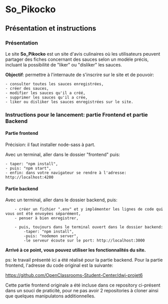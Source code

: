 # So_Pikocko

## Présentation et instructions

### Présentation

Le site **So_Pikocko** est un site d'avis culinaires où les utilisateurs peuvent partager des fiches concernant des sauces selon un modèle précis, incluant la possibilité de "liker" ou "disliker" les sauces.

**Objectif**: permettre à l'internaute de s'inscrire sur le site et de pouvoir:

    - consulter toutes les sauces enregistrées,
    - créer des sauces,
    - modifier les sauces qu'il a créé,
    - supprimer les sauces qu'il a crée,
    - liker ou disliker les sauces enregistrées sur le site.

### Instructions pour le lancement: partie Frontend et partie Backend

#### Partie frontend

Précision: il faut installer node-sass à part.

Avec un terminal, aller dans le dossier "frontend" puis:

    - taper: "npm install",
    - puis: "npm start",
    - enfin: dans votre navigateur se rendre à l'adresse: http://localhost:4200 

#### Partie backend

Avec un terminal, aller dans le dossier backend, puis:

        - créer un fichier ".env" et y implémenter les lignes de code qui vous ont été envoyées séparément,
        - penser à bien enregistrer,

        - puis, toujours dans le terminal ouvert dans le dossier backend:    
            -taper: "npm install",
            -puis: "nodemon server",
            -le serveur écoute sur le port: http://localhost:3000

**Arrivé à ce point, vous pouvez utiliser les fonctionnalités du site.**

ps: le travail présenté ici a été réalisé pour la partie backend. Pour la partie frontend, l'adresse du code original est la suivante:

<https://github.com/OpenClassrooms-Student-Center/dwj-projet6>

Cette partie frontend originale a été incluse dans ce repository ci-présent dans un souci de praticité, pour ne pas avoir 2 repositories à cloner ainsi que quelques manipulatons additionnelles.
